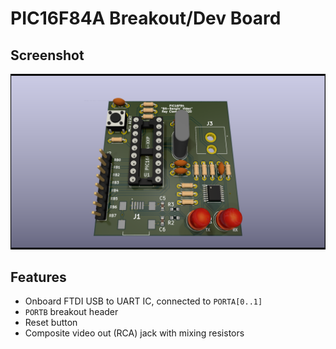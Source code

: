 # PIC16F84A Breakout/Dev Board

## Screenshot
![Image of the PIC16 breakout board](./output/PIC16F84DevBoard.png)

## Features
- Onboard FTDI USB to UART IC, connected to `PORTA[0..1]`
- `PORTB` breakout header
- Reset button
- Composite video out (RCA) jack with mixing resistors
